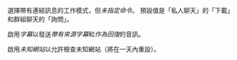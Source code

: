 選擇帶有連結訊息的工作模式，但*未指定命令*。
預設值是「私人聊天」的「下載」和群組聊天的「詢問」。

啟用*字幕*以發送*帶有來源字幕*和*作為回復*的音訊。

啟用*未知網站*以允許檢查未知網站（將在一天內重設）。
